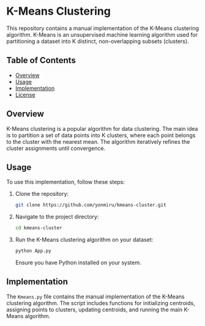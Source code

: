 # K-Means Clustering

This repository contains a manual implementation of the K-Means clustering algorithm. K-Means is an unsupervised machine learning algorithm used for partitioning a dataset into K distinct, non-overlapping subsets (clusters).

## Table of Contents

- [Overview](#overview)
- [Usage](#usage)
- [Implementation](#implementation)
- [License](#license)

## Overview

K-Means clustering is a popular algorithm for data clustering. The main idea is to partition a set of data points into K clusters, where each point belongs to the cluster with the nearest mean. The algorithm iteratively refines the cluster assignments until convergence.

## Usage

To use this implementation, follow these steps:

1. Clone the repository:

   ```bash
   git clone https://github.com/yonmiru/kmeans-cluster.git
   ```

2. Navigate to the project directory:

   ```bash
   cd kmeans-cluster
   ```

3. Run the K-Means clustering algorithm on your dataset:

   ```bash
   python App.py
   ```

   Ensure you have Python installed on your system.

## Implementation

The `Kmeans.py` file contains the manual implementation of the K-Means clustering algorithm. The script includes functions for initializing centroids, assigning points to clusters, updating centroids, and running the main K-Means algorithm.
